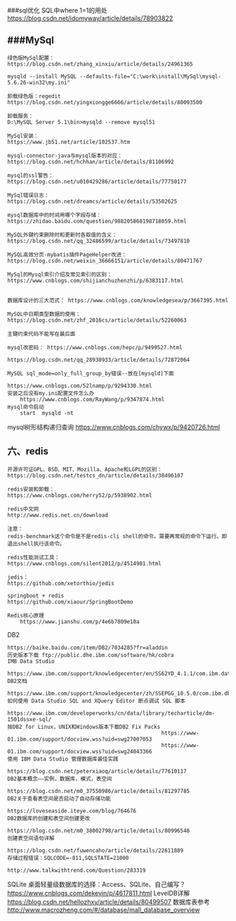 ###sql优化
	SQL中where 1=1的用处
					https://blog.csdn.net/idomyway/article/details/78903822

###MySql
-
	绿色版MySql配置：
	https://blog.csdn.net/zhang_xinxiu/article/details/24961365
	
	mysqld --install MySQL --defaults-file="C:\work\install\MySql\mysql-5.6.26-win32\my.ini"
	
	卸载绿色版：regedit
	https://blog.csdn.net/yingxiongge6666/article/details/80093500
	
	卸载服务：
	D:\MySQL Server 5.1\bin>mysqld --remove mysql51
	
	MySql安装：
	https://www.jb51.net/article/102537.htm

	mysql-connector-java与mysql版本的对应： https://blog.csdn.net/hchhan/article/details/81106992

	mysql的ssl警告： https://blog.csdn.net/u010429286/article/details/77750177
	
	MySql错误日志：
	https://blog.csdn.net/dreamcs/article/details/53502625
	
	mysql数据库中的时间用哪个字段存储：https://zhidao.baidu.com/question/988205868198718059.html
	
	MySQL外键约束删除时和更新时各取值的含义：https://blog.csdn.net/qq_32486599/article/details/73497810
	
	MySQL高效分页-mybatis插件PageHelper改进：https://blog.csdn.net/weixin_36666151/article/details/80471767
	
	MySql的Mysql索引介绍及常见索引的区别：https://www.cnblogs.com/shijianchuzhenzhi/p/6383117.html
	
	
	数据库设计的三大范式： https://www.cnblogs.com/knowledgesea/p/3667395.html
	
	MySQL中日期类型数据的使用：https://blog.csdn.net/zhf_2016cs/article/details/52260063
	
	主键约束代码不能写在最后面

	mysql改密码： https://www.cnblogs.com/hepc/p/9499527.html
				 https://blog.csdn.net/qq_28938933/article/details/72872064

	MySQL sql_mode=only_full_group_by错误--放在[mysqld]下面
										 https://www.cnblogs.com/52lnamp/p/9294330.html
	安装之后没有my.ini配置文件怎么办
		https://www.cnblogs.com/RayWang/p/9347874.html
	mysql命令启动
		start  mysqld -nt
	
mysql树形结构递归查询
	https://www.cnblogs.com/chywx/p/9420726.html
			  
六、redis
-
	开源许可证GPL、BSD、MIT、Mozilla、Apache和LGPL的区别：
	https://blog.csdn.net/testcs_dn/article/details/38496107
	
	redis安装和卸载：
	https://www.cnblogs.com/herry52/p/5938902.html
	
	redis中文网
	http://www.redis.net.cn/download
	
	注意：
	redis-benchmark这个命令是不是redis-cli shell的命令。需要再常规的命令下运行。即退出shell执行该命令。
	
	redis性能测试工具：
	https://www.cnblogs.com/silent2012/p/4514901.html
	
	jedis：
	https://github.com/xetorthio/jedis
	
	springboot + redis
	https://github.com/xiaour/SpringBootDemo

	Redis核心原理
		https://www.jianshu.com/p/4e6b7809e10a

DB2
	
	https://baike.baidu.com/item/DB2/7034285?fr=aladdin
	历史版本下载 ftp://public.dhe.ibm.com/software/hk/cobra
	IMB Data Studio
					https://www.ibm.com/support/knowledgecenter/en/SS62YD_4.1.1/com.ibm.datatools.sqlbuilder.tutorial.doc/topics/sqlquery_introduction.html
	DB2文档
		  https://www.ibm.com/support/knowledgecenter/zh/SSEPGG_10.5.0/com.ibm.db2.luw.container.doc/doc/c0024220.html
	如何使用 Data Studio SQL and XQuery Editor 断点调试 SQL 脚本
															 https://www.ibm.com/developerworks/cn/data/library/techarticle/dm-1501dssxe-sql/
	按DB2 for Linux，UNIX和Windows版本下载DB2 Fix Packs
													 https://www-01.ibm.com/support/docview.wss?uid=swg27007053
													 https://www-01.ibm.com/support/docview.wss?uid=swg24043366
	使用 IBM Data Studio 管理数据库最佳实践
										https://blog.csdn.net/peterxiaoq/article/details/77610117
	DB2基本概念——实例，数据库，模式，表空间
										https://blog.csdn.net/m0_37550986/article/details/81297785
	DB2关于查看表空间是否启动了自动存储功能
										https://loveseaside.iteye.com/blog/764676
	DB2数据库的创建和表空间创建更改
								https://blog.csdn.net/m0_38002798/article/details/80996548
	创建表空间语句详解
					https://blog.csdn.net/fuwencaho/article/details/22611889
	存储过程错误：SQLCODE=-811,SQLSTATE=21000
											http://www.talkwithtrend.com/Question/283319
SQLite
	桌面轻量级数据库的选择：Access、SQLite、自己编写？
												https://www.cnblogs.com/dekevin/p/4617811.html
	LevelDB详解
				https://blog.csdn.net/hellozhxy/article/details/80499507
	数据库表参考
			  http://www.macrozheng.com/#/database/mall_database_overview